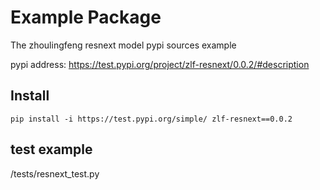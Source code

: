 # Example Package

The zhoulingfeng resnext model pypi sources example

pypi address: https://test.pypi.org/project/zlf-resnext/0.0.2/#description

## Install
`
pip install -i https://test.pypi.org/simple/ zlf-resnext==0.0.2
`


## test example

/tests/resnext_test.py